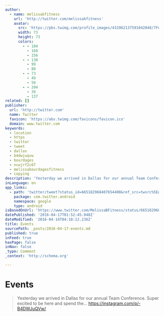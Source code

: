 ```yaml
---
author:
  - name: melissabfitness
    url: 'http://twitter.com/melissabfitness'
    avatar:
      src: 'https://pbs.twimg.com/profile_images/431962137591042048/7FwnW6Qh_bigger.jpeg'
      width: 73
      height: 73
      colors:
        - - 184
          - 168
          - 156
        - - 130
          - 99
          - 88
        - - 73
          - 49
          - 50
        - - 204
          - 39
          - 137
related: []
publisher:
  url: 'http://twitter.com'
  name: Twitter
  favicon: 'https://abs.twimg.com/favicons/favicon.ico'
  domain: www.twitter.com
keywords:
  - location
  - https
  - twitter
  - tweet
  - dallas
  - b4dwjuqvw
  - bourdages
  - ncwjrf2c67
  - melissabourdagesfitness
  - copying
description: 'Yesterday we arrived in Dallas for our annual Team Conference. Super excited to be here and spend the... https://instagram.com/p/-B4DWJuQVw/'
inLanguage: en
app_links:
  - path: 'twitter/tweet?status_id=665182968407654400&ref_src=twsrc%5Egoogle%7Ctwcamp%5Eandroidseo%7Ctwgr%5Estatus%7Ctwterm%5E665182968407654400'
    package: com.twitter.android
    namespace: google
    type: android
isBasedOnUrl: 'https://www.twitter.com/MelissaBFitness/status/665182968407654400'
datePublished: '2016-04-17T01:52:45.048Z'
dateModified: '2016-04-14T04:18:12.236Z'
title: Events
sourcePath: _posts/2016-04-17-events.md
published: true
inFeed: true
hasPage: false
inNav: false
_type: Comment
_context: 'http://schema.org'

---
```

# Events

> Yesterday we arrived in Dallas for our annual Team Conference. Super excited to be here and spend the... https://instagram.com/p/-B4DWJuQVw/